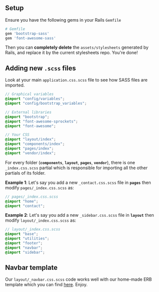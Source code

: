 ## Setup

Ensure you have the following gems in your Rails `Gemfile`

```ruby
# Gemfile
gem 'bootstrap-sass'
gem 'font-awesome-sass'
```

Then you can **completely delete** the `assets/stylesheets` generated by Rails, and replace it by the current stylesheets repo. You're done!

## Adding new `.scss` files

Look at your main `application.css.scss` file to see how SASS files are imported.

```scss
// Graphical variables
@import "config/variables";
@import "config/bootstrap_variables";

// External libraries
@import "bootstrap";
@import "font-awesome-sprockets";
@import "font-awesome";

// Your CSS
@import "layout/index";
@import "components/index";
@import "pages/index";
@import "vendor/index";
```

For every folder (**`components`**, **`layout`**, **`pages`**, **`vendor`**), there is one `_index.css.scss` partial which is responsible for importing all the other partials of its folder.

**Example 1**: Let's say you add a new `_contact.css.scss` file in **`pages`** then modify `pages/_index.css.scss` as:

```scss
// pages/_index.css.scss
@import "home";
@import "contact";
```

**Example 2**: Let's say you add a new `_sidebar.css.scss` file in **`layout`** then modify `layout/_index.css.scss` as:

```scss
// layout/_index.css.scss
@import "base";
@import "utilities";
@import "footer";
@import "navbar";
@import "sidebar";
```

## Navbar template

Our `layout/_navbar.css.scss` code works well with our home-made ERB template which you can find [here](https://github.com/lewagon/awesome-navbars/blob/master/templates/_navbar.html.erb). Enjoy.
